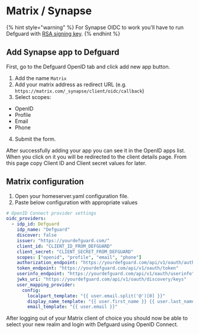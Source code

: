 # Matrix / Synapse

{% hint style="warning" %}
For Synapse OIDC to work you'll have to run Defguard with [RSA signing key](../setting-up-your-instance/docker-compose.md#openid-rsa-setup).
{% endhint %}

## Add Synapse app to Defguard

First, go to the Defguard OpenID tab and click add new app button.

1. Add the name `Matrix`
2. Add your matrix address as redirect URL (e.g. `https://matrix.com/_synapse/client/oidc/callback`)
3. Select scopes:

* OpenID
* Profile
* Email
* Phone

4. Submit the form.

After successfully adding your app you can see it in the OpenID apps list. When you click on it you will be redirected to the client details page. From this page copy Client ID and Client secret values for later.

## Matrix configuration

1. Open your homeserver.yaml configuration file.
2. Paste below configuration with appropriate values

```yaml
# OpenID Connect provider settings
oidc_providers:
  - idp_id: Defguard
    idp_name: "Defguard"
    discover: false
    issuer: "https://yourdefguard.com/"
    client_id: "CLIENT_ID_FROM_DEFGUARD"  
    client_secret: "CLIENT_SECRET_FROM_DEFGUARD"  
    scopes: ["openid", "profile", "email", "phone"]
    authorization_endpoint: "https://yourdefguard.com/api/v1/oauth/authorize"
    token_endpoint: "https://yourdefguard.com/api/v1/oauth/token"
    userinfo_endpoint: "https://yourdefguard.com/api/v1/oauth/userinfo"
    jwks_uri: "https://yourdefguard.com/api/v1/oauth/discovery/keys"
    user_mapping_provider:
      config:
        localpart_template: "{{ user.email.split('@')[0] }}"
        display_name_template: "{{ user.first_name }} {{ user.last_name }}"
        email_template: "{{ user.email }}"
```

After logging out of your Matrix client of choice you should now be able to select your new realm and login with Defguard using OpenID Connect.

